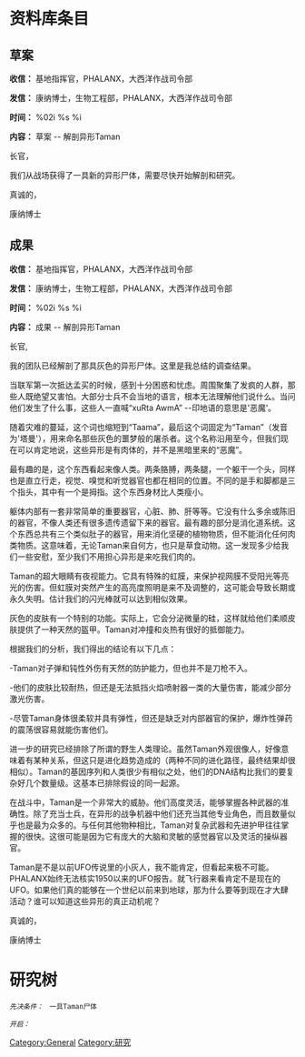 # 资料库条目

## 草案

**收信：** 基地指挥官，PHALANX，大西洋作战司令部

**发信：** 康纳博士，生物工程部，PHALANX，大西洋作战司令部

**时间：** %02i %s %i

**内容：** 草案 -- 解剖异形Taman

长官，

我们从战场获得了一具新的异形尸体，需要尽快开始解剖和研究。

真诚的，

康纳博士

## 成果

**收信：** 基地指挥官，PHALANX，大西洋作战司令部

**发信：** 康纳博士，生物工程部，PHALANX，大西洋作战司令部

**时间：** %02i %s %i

**内容：** 成果 -- 解剖异形Taman

长官,

我的团队已经解剖了那具灰色的异形尸体。这里是我总结的调查结果。

当联军第一次抵达孟买的时候，感到十分困惑和忧虑。周围聚集了发疯的人群，那些人既绝望又害怕。大部分士兵不会当地的语言，根本无法理解他们说什么。当问他们发生了什么事，这些人一直喊“xuRta
AwmA” --印地语的意思是'恶魔'。

随着灾难的蔓延，这个词也缩短到“Taama”，最后这个词固定为“Taman”（发音为'塔曼'），用来命名那些灰色的噩梦般的屠杀者。这个名称沿用至今，但我们现在可以肯定地说，这些异形是有肉体的，并不是黑暗里来的“恶魔”。

最有趣的是，这个东西看起来像人类。两条胳膊，两条腿，一个躯干一个头，同样也是直立行走，视觉、嗅觉和听觉器官也都在相同的位置。不同的是手和脚都是三个指头，其中有一个是拇指。这个东西身材比人类瘦小。

躯体内部有一套非常简单的重要器官，心脏、肺、肝等等。它没有什么多余或陈旧的器官，不像人类还有很多遗传遗留下来的器官。最有趣的部分是消化道系统。这个东西总共有三个类似肚子的器官，用来消化坚硬的植物物质，但不能消化任何肉类物质。这意味着，无论Taman来自何方，也只是草食动物。这一发现多少给我们一些安慰，至少我们不用担心异形是来吃我们肉的。

Taman的超大眼睛有夜视能力。它具有特殊的虹膜，来保护视网膜不受阳光等亮光的伤害。但虹膜对突然产生的高亮度照明是来不及调整的，这可能会导致长期或永久失明。估计我们的闪光棒就可以达到相似效果。

灰色的皮肤有一个特别的功能。实际上，它会分泌微量的硅，这样就给他们柔顺皮肤提供了一种天然的盔甲。Taman对冲撞和炎热有很好的抵御能力。

根据我们的分析，我们得出的结论有以下几点：

-Taman对子弹和钝性外伤有天然的防护能力，但也并不是刀枪不入。

-他们的皮肤比较耐热，但还是无法抵挡火焰喷射器一类的大量伤害，能减少部分激光伤害。

-尽管Taman身体很柔软并具有弹性，但还是缺乏对内部器官的保护，爆炸性弹药的震荡很容易就能伤害他们。

进一步的研究已经排除了所谓的野生人类理论。虽然Taman外观很像人，好像意味着有某种关系，但这只是进化趋势造成的（两种不同的进化路径，最终结果却很相似）。Taman的基因序列和人类很少有相似之处，他们的DNA结构比我们的要复杂好几个数量级。这基本已排除假设的同一起源。

在战斗中，Taman是一个非常大的威胁。他们高度灵活，能够掌握各种武器的准确性。除了充当士兵，在异形的战争机器中他们还充当其他专业角色，而且数量似乎也是最为众多的。与任何其他物种相比，Taman对复杂武器和先进护甲往往掌握的很快。这很可能是因为它有庞大的大脑和灵敏的感觉器官以及灵活的操纵器官。

Taman是不是以前UFO传说里的小灰人，我不能肯定，但看起来极不可能。PHALANX始终无法核实1950以来的UFO报告。就飞行器来看肯定不是现在的UFO。如果他们真的能够在一个世纪以前来到地球，那为什么要等到现在才大肆活动？谁可以知道这些异形的真正动机呢？

真诚的，

康纳博士

# 研究树

*`先决条件：`*
` 一具Taman尸体`

*`开启：`*

[Category:General](Category:General "wikilink")
[Category:研究](Category:研究 "wikilink")
